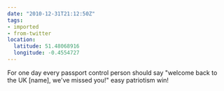 ```yaml
---
date: "2010-12-31T21:12:50Z"
tags:
- imported
- from-twitter
location:
  latitude: 51.48068916
  longitude: -0.4554727
---
```

For one day every passport control person should say "welcome back to the UK \[name\], we've missed you\!" easy patriotism win\!
